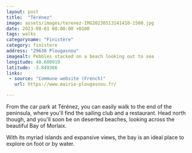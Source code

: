 ```yaml
---
layout: post
title:  "Térénez"
image: assets/images/terenez-IMG20230513141410-1500.jpg
date: 2023-08-01 08:00:00 +0100
tags: walks
categoryname: "Finistère"
category: finistere
address: "29630 Plougasnou"
imagealt: Pebbles stacked on a beach looking out to sea
longitude: 48.680919
latitude: -3.849366
links:
 - source: "Commune website (French)"
   url: https://www.mairie-plougasnou.fr/

---
```

From the car park at Térénez, you can easily walk to the end of the peninsula, where you'll find the sailing club and a restaurant. Head north though, and you'll soon be on deserted beaches, looking across the beautiful Bay of Morlaix.

With its myriad islands and expansive views, the bay is an ideal place to explore on foot or by water.

